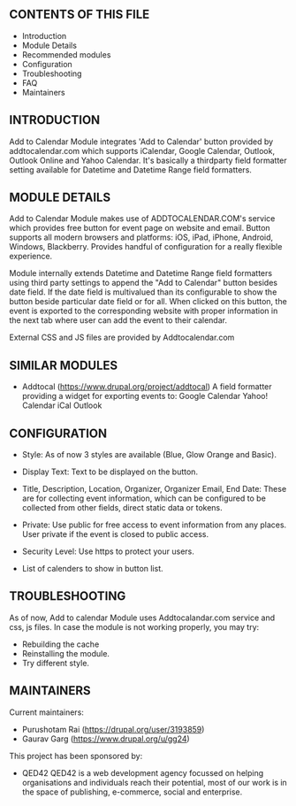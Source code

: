 CONTENTS OF THIS FILE
---------------------

 * Introduction
 * Module Details
 * Recommended modules
 * Configuration
 * Troubleshooting
 * FAQ
 * Maintainers


INTRODUCTION
------------
Add to Calendar Module integrates 'Add to Calendar' button provided by 
addtocalendar.com which supports iCalendar, Google Calendar, Outlook,
Outlook Online and Yahoo Calendar. It's basically a thirdparty field
formatter setting available for Datetime and Datetime Range field formatters.

MODULE DETAILS
--------------
Add to Calendar Module makes use of ADDTOCALENDAR.COM's service which 
provides free button for event page on website and email. Button 
supports all modern browsers and platforms: iOS, iPad, iPhone, Android, 
Windows, Blackberry. Provides handful of configuration for a really 
flexible experience.
 
Module internally extends Datetime and Datetime Range field formatters using third party
settings to append the "Add to Calendar" button besides date field.
If the date field is multivalued than its configurable to show the button beside
particular date field or for all.
When clicked on this button, the event is exported to the corresponding
website with proper information in the next tab where user can add the 
event to their calendar.
 
External CSS and JS files are provided by Addtocalendar.com

SIMILAR MODULES
---------------
* Addtocal (https://www.drupal.org/project/addtocal)
  A field formatter providing a widget for exporting events to:
  Google Calendar
  Yahoo! Calendar
  iCal
  Outlook


CONFIGURATION
-------------
* Style: As of now 3 styles are available (Blue, Glow Orange and Basic).

* Display Text: Text to be displayed on the button.

* Title, Description, Location, Organizer, Organizer Email, End Date:
  These are for collecting event information, which can be configured to
  be collected from other fields, direct static data or tokens.
  
* Private: Use public for free access to event information from any 
  places. User private if the event is closed to public access.
  
* Security Level: Use https to protect your users.

* List of calenders to show in button list.

TROUBLESHOOTING
---------------
As of now, Add to calendar Module uses Addtocalandar.com service and 
css, js files. In case the module is not working properly, you may try:
* Rebuilding the cache
* Reinstalling the module.
* Try different style.


MAINTAINERS
-----------
Current maintainers:

 * Purushotam Rai (https://drupal.org/user/3193859)
 * Gaurav Garg (https://www.drupal.org/u/gg24)


This project has been sponsored by:
 * QED42
  QED42 is a web development agency focussed on helping organisations and
  individuals reach their potential, most of our work is in the space of
  publishing, e-commerce, social and enterprise.

